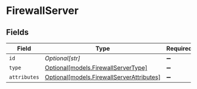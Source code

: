 # FirewallServer


## Fields

| Field                                                                              | Type                                                                               | Required                                                                           | Description                                                                        |
| ---------------------------------------------------------------------------------- | ---------------------------------------------------------------------------------- | ---------------------------------------------------------------------------------- | ---------------------------------------------------------------------------------- |
| `id`                                                                               | *Optional[str]*                                                                    | :heavy_minus_sign:                                                                 | N/A                                                                                |
| `type`                                                                             | [Optional[models.FirewallServerType]](../models/firewallservertype.md)             | :heavy_minus_sign:                                                                 | N/A                                                                                |
| `attributes`                                                                       | [Optional[models.FirewallServerAttributes]](../models/firewallserverattributes.md) | :heavy_minus_sign:                                                                 | N/A                                                                                |